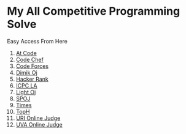 <!DOCTYPE html>
<html>
<head>
	<meta charset="utf-8">
	<meta http-equiv="X-UA-Compatible" content="IE=edge">
	<link rel="stylesheet" href="">
</head>
<body>
	<h1>My All Competitive Programming Solve</h1> 
	<p>Easy Access From Here</p>
	<div>
		<ol Type = "1">
		  <li><a href="https://github.com/anikakash/Sports-Programming/tree/main/AtCoder">At Code</a></li>
		  <li><a href="https://github.com/anikakash/Sports-Programming/tree/main/CodeChef">Code Chef</a></li>
		  <li><a href="https://github.com/anikakash/Sports-Programming/tree/main/CodeForces">Code Forces</a></li>
		  <li><a href="https://github.com/anikakash/Sports-Programming/tree/main/Dimick%20Oj">Dimik Oj</a></li>
		  <li><a href="https://github.com/anikakash/Sports-Programming/tree/main/Hacker_rank">Hacker Rank</a></li>
		  <li><a href="https://github.com/anikakash/Sports-Programming/tree/main/ICPC%20Live%20Archive">ICPC LA</a></li>
		  <li><a href="https://github.com/anikakash/Sports-Programming/tree/main/LightOj">Light Oj</a></li>
		  <li><a href="https://github.com/anikakash/Sports-Programming/tree/main/Spoj">SPOJ</a></li>
		  <li><a href="https://github.com/anikakash/Sports-Programming/tree/main/Times">Times</a></li>
		  <li><a href="https://github.com/anikakash/Sports-Programming/tree/main/Toph">TopH</a></li>
		  <li><a href="https://github.com/anikakash/Sports-Programming/tree/main/URI_Solving">URI Online Judge</a></li>
		  <li><a href="https://github.com/anikakash/Sports-Programming/tree/main/UVa">UVA Online Judge</a></li>
		</ol>
	</div>

	
</body>
</html>
